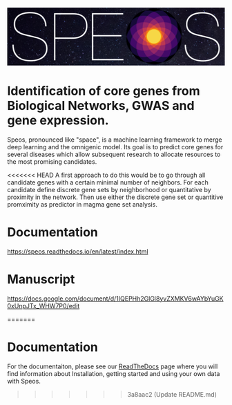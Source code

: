 ![SPEOS Header](img/speos_space_11_1080.png "SPEOS")

# Identification of core genes from Biological Networks, GWAS and gene expression.

Speos, pronounced like "space", is a machine learning framework to merge deep learning and the omnigenic model. Its goal is to predict core genes for several diseases which allow subsequent research to allocate resources to the most promising candidates.

<<<<<<< HEAD
A first approach to do this would be to go through all candidate genes with
a certain minimal number of neighbors. For each candidate define discrete gene 
sets by neighborhood or quantitative by proximity in the network. Then use
either the discrete gene set or quantitive promximity as predictor in magma
gene set analysis.

# Documentation

https://speos.readthedocs.io/en/latest/index.html

# Manuscript

https://docs.google.com/document/d/1IQEPHh2GlGl8yvZXMKV6wAYbYuGK0xUnpJTx_WHW7P0/edit

=======
# Documentation

For the documentaiton, please see our [ReadTheDocs](https://speos.readthedocs.io/en/latest/) page where you will find information about Installation, getting started and using your own data with Speos.
>>>>>>> 3a8aac2 (Update README.md)
